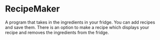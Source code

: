 # RecipeMaker
A program that takes in the ingredients in your fridge. You can add recipes and save them. There is an option to make a recipe which displays your recipe and removes the ingredients from the fridge.
